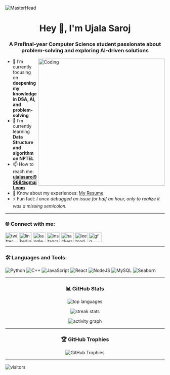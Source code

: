 ![MasterHead](https://user-images.githubusercontent.com/95478989/198955082-6e78ebb5-e1e4-49f9-8d32-6e5af3984dcd.gif)

<h1 align="center">Hey 👋, I'm Ujala Saroj</h1>
<h3 align="center">A Prefinal-year Computer Science student passionate about problem-solving and exploring AI-driven solutions</h3>

<img align="right" alt="Coding" width="400" src="https://camo.githubusercontent.com/3753b18a8c7b146e3e7b6d587ee6f72feb44ca788524c36a088659e180ef9c42/68747470733a2f2f63646e612e61727473746174696f6e2e636f6d2f702f6173736574732f696d616765732f696d616765732f3034322f3633312f3238362f6f726967696e616c2f627279616e2d726f6472696775657a2d62656c6368696269612d312d726967687473706565642e6769663f31363335303337353632">

- 🔭 I’m currently focusing on **deepening my knowledge in DSA, AI, and problem-solving**  
- 🌱 I’m currently learning **Data Structure and algorithm on NPTEL**  
- 📫 How to reach me: **ujalasaroj9968@gmail.com**  
- 📄 Know about my experiences: [My Resume](https://drive.google.com/file/d/1JygmDeB4xKC0efUDEh1hwgO_9xHF73CZ/view?usp=drivesdk)  
- ⚡ Fun fact: *I once debugged an issue for half an hour, only to realize it was a missing semicolon.*  

---

<h3 align="left">🌐 Connect with me:</h3>
<p align="left">
<a href="https://twitter.com/ujalasaroj9968" target="blank"><img align="center" src="https://raw.githubusercontent.com/rahuldkjain/github-profile-readme-generator/master/src/images/icons/Social/twitter.svg" alt="twitter" height="30" width="40" /></a>
<a href="https://linkedin.com/in/ujala-saroj-9968s" target="blank"><img align="center" src="https://raw.githubusercontent.com/rahuldkjain/github-profile-readme-generator/master/src/images/icons/Social/linked-in-alt.svg" alt="linkedin" height="30" width="40" /></a>
<a href="https://kaggle.com/ujala9968" target="blank"><img align="center" src="https://raw.githubusercontent.com/rahuldkjain/github-profile-readme-generator/master/src/images/icons/Social/kaggle.svg" alt="kaggle" height="30" width="40" /></a>
<a href="https://instagram.com/iujalaaaaaa_" target="blank"><img align="center" src="https://raw.githubusercontent.com/rahuldkjain/github-profile-readme-generator/master/src/images/icons/Social/instagram.svg" alt="instagram" height="30" width="40" /></a>
<a href="https://www.hackerrank.com/ujalasaroj9968" target="blank"><img align="center" src="https://raw.githubusercontent.com/rahuldkjain/github-profile-readme-generator/master/src/images/icons/Social/hackerrank.svg" alt="hackerrank" height="30" width="40" /></a>
<a href="https://www.leetcode.com/mips_2303491530120" target="blank"><img align="center" src="https://raw.githubusercontent.com/rahuldkjain/github-profile-readme-generator/master/src/images/icons/Social/leet-code.svg" alt="leetcode" height="30" width="40" /></a>
<a href="https://auth.geeksforgeeks.org/user/ujalasar37yv" target="blank"><img align="center" src="https://raw.githubusercontent.com/rahuldkjain/github-profile-readme-generator/master/src/images/icons/Social/geeks-for-geeks.svg" alt="gfg" height="30" width="40" /></a>
</p>

---

<h3 align="left">🛠️ Languages and Tools:</h3>

![Python](https://img.shields.io/badge/Python-3776AB?style=for-the-badge&logo=python&logoColor=white)
![C++](https://img.shields.io/badge/C++-00599C?style=for-the-badge&logo=cplusplus&logoColor=white)
![JavaScript](https://img.shields.io/badge/JavaScript-F7DF1E?style=for-the-badge&logo=javascript&logoColor=black)
![React](https://img.shields.io/badge/React-20232A?style=for-the-badge&logo=react&logoColor=61DAFB)
![NodeJS](https://img.shields.io/badge/Node.js-43853D?style=for-the-badge&logo=node.js&logoColor=white)
![MySQL](https://img.shields.io/badge/MySQL-005C84?style=for-the-badge&logo=mysql&logoColor=white)
![Seaborn](https://img.shields.io/badge/Seaborn-009688?style=for-the-badge&logo=python&logoColor=white)

---

<h3 align="center">📊 GitHub Stats</h3>

<p align="center">
  <img src="https://github-readme-stats.vercel.app/api/top-langs?username=ujala9968&show_icons=true&locale=en&layout=compact&theme=radical" alt="top languages" />
</p>

<p align="center">
  <img src="https://github-readme-streak-stats.herokuapp.com/?user=ujala9968&theme=radical" alt="streak stats" />
</p>

<p align="center">
  <img src="https://github-readme-activity-graph.vercel.app/graph?username=ujala9968&theme=react-dark" alt="activity graph"/>
</p>

---

<h3 align="center">🏆 GitHub Trophies</h3>
<p align="center">
  <img src="https://github-profile-trophy.vercel.app/?username=ujala9968&theme=radical&margin-w=15&margin-h=15&column=7" alt="GitHub Trophies"/>
</p>

---

![visitors](https://visitor-badge.laobi.icu/badge?page_id=ujala9968)





